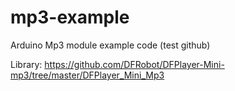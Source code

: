# mp3-example
Arduino Mp3 module example code (test github)

Library: https://github.com/DFRobot/DFPlayer-Mini-mp3/tree/master/DFPlayer_Mini_Mp3
